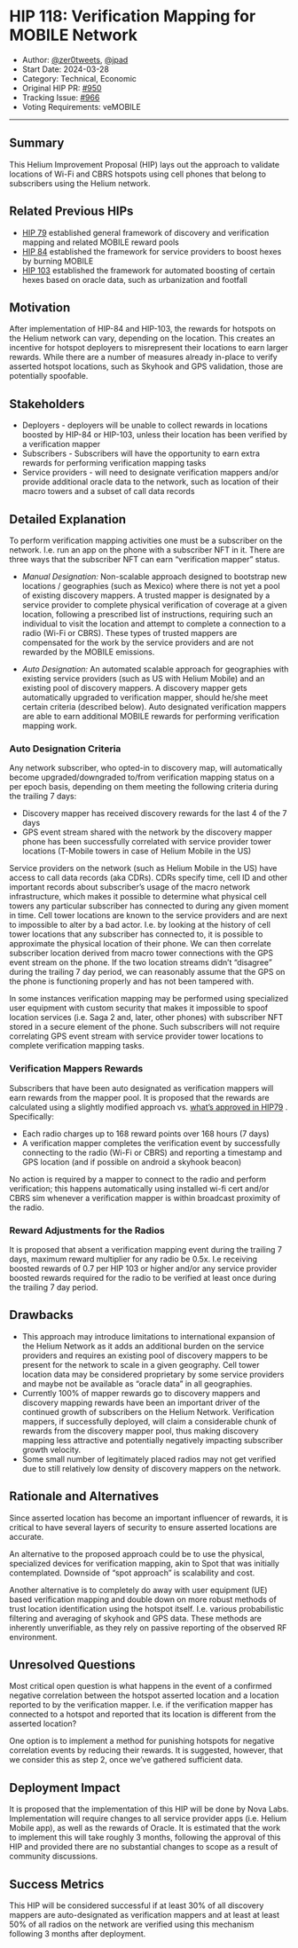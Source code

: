 # HIP 118: Verification Mapping for MOBILE Network

- Author: [@zer0tweets](https://github.com/zer0tweets), [@jpad](https://github.com/jpad)
- Start Date: 2024-03-28
- Category: Technical, Economic
- Original HIP PR: [#950](https://github.com/helium/HIP/pull/950)
- Tracking Issue: [#966](https://github.com/helium/HIP/issues/966)
- Voting Requirements: veMOBILE

---

## Summary

This Helium Improvement Proposal (HIP) lays out the approach to validate locations of Wi-Fi and CBRS hotspots using cell phones that belong to subscribers using the Helium network.

## Related Previous HIPs  

* [HIP 79](https://github.com/helium/HIP/blob/main/0079-mobile-poc-mappers-rewards.md) established general framework of discovery and verification mapping and related MOBILE reward pools
* [HIP 84](https://github.com/helium/HIP/blob/main/0084-service-provider-hex-boosting.md) established the framework for service providers to boost hexes by burning MOBILE
* [HIP 103](https://github.com/helium/HIP/blob/main/0103-oracle-hex-boosting.md) established the framework for automated boosting of certain hexes based on oracle data, such as urbanization and footfall

## Motivation

After implementation of HIP-84 and HIP-103, the rewards for hotspots on the Helium network can vary, depending on the location. This creates an incentive for hotspot deployers to misrepresent their locations to earn larger rewards. While there are a number of measures already in-place to verify asserted hotspot locations, such as Skyhook and GPS validation, those are potentially spoofable.

## Stakeholders
  
-   Deployers - deployers will be unable to collect rewards in locations boosted by HIP-84 or HIP-103, unless their location has been verified by a verification mapper
-   Subscribers - Subscribers will have the opportunity to earn extra rewards for performing verification mapping tasks
-   Service providers - will need to designate verification mappers and/or provide additional oracle data to the network, such as location of their macro towers and a subset of call data records
   
## Detailed Explanation

To perform verification mapping activities one must be a subscriber on the network. I.e. run an app on the phone with a subscriber NFT in it. There are three ways that the subscriber NFT can earn “verification mapper” status.

-   *Manual Designation:* Non-scalable approach designed to bootstrap new locations / geographies (such as Mexico) where there is not yet a pool of existing discovery mappers. A trusted mapper is designated by a service provider to complete physical verification of coverage at a given location, following a prescribed list of instructions, requiring such an individual to visit the location and attempt to complete a connection to a radio (Wi-Fi or CBRS). These types of trusted mappers are compensated for the work by the service providers and are not rewarded by the MOBILE emissions.
    
-   *Auto Designation:* An automated scalable approach for geographies with existing service providers (such as US with Helium Mobile) and an existing pool of discovery mappers. A discovery mapper gets automatically upgraded to verification mapper, should he/she meet certain criteria (described below). Auto designated verification mappers are able to earn additional MOBILE rewards for performing verification mapping work.
  
### Auto Designation Criteria

Any network subscriber, who opted-in to discovery map, will automatically become upgraded/downgraded to/from verification mapping status on a per epoch basis, depending on them meeting the following criteria during the trailing 7 days:  

-   Discovery mapper has received discovery rewards for the last 4 of the 7 days
-   GPS event stream shared with the network by the discovery mapper phone has been successfully correlated with service provider tower locations (T-Mobile towers in case of Helium Mobile in the US)

Service providers on the network (such as Helium Mobile in the US) have access to call data records (aka CDRs). CDRs specify time, cell ID and other important records about subscriber’s usage of the macro network infrastructure, which makes it possible to determine what physical cell towers any particular subscriber has connected to during any given moment in time. Cell tower locations are known to the service providers and are next to impossible to alter by a bad actor. I.e. by looking at the history of cell tower locations that any subscriber has connected to, it is possible to approximate the physical location of their phone. We can then correlate subscriber location derived from macro tower connections with the GPS event stream on the phone. If the two location streams didn’t “disagree” during the trailing 7 day period, we can reasonably assume that the GPS on the phone is functioning properly and has not been tampered with.

In some instances verification mapping may be performed using specialized user equipment with custom security that makes it impossible to spoof location services (i.e. Saga 2 and, later, other phones) with subscriber NFT stored in a secure element of the phone. Such subscribers will not require correlating GPS event stream with service provider tower locations to complete verification mapping tasks. 

### Verification Mappers Rewards

Subscribers that have been auto designated as verification mappers will earn rewards from the mapper pool. It is proposed that the rewards are calculated using a slightly modified approach vs. [what’s approved in HIP79](https://github.com/helium/HIP/blob/main/0079-mobile-poc-mappers-rewards.md#verification-mapping-rewards) . Specifically:

-   Each radio charges up to 168 reward points over 168 hours (7 days)  
-   A verification mapper completes the verification event by successfully connecting to the radio (Wi-Fi or CBRS) and reporting a timestamp and GPS location (and if possible on android a skyhook beacon)
    

No action is required by a mapper to connect to the radio and perform verification; this happens automatically using installed wi-fi cert and/or CBRS sim whenever a verification mapper is within broadcast proximity of the radio.


### Reward Adjustments for the Radios

It is proposed that absent a verification mapping event during the trailing 7 days, maximum reward multiplier for any radio be 0.5x. I.e receiving boosted rewards of 0.7 per HIP 103 or higher and/or any service provider boosted rewards required for the radio to be verified at least once during the trailing 7 day period.  
  

## Drawbacks

-   This approach may introduce limitations to international expansion of the Helium Network as it adds an additional burden on the service providers and requires an existing pool of discovery mappers to be present for the network to scale in a given geography. Cell tower location data may be considered proprietary by some service providers and maybe not be available as “oracle data” in all geographies.    
-   Currently 100% of mapper rewards go to discovery mappers and discovery mapping rewards have been an important driver of the continued growth of subscribers on the Helium Network. Verification mappers, if successfully deployed, will claim a considerable chunk of rewards from the discovery mapper pool, thus making discovery mapping less attractive and potentially negatively impacting subscriber growth velocity.   
-   Some small number of legitimately placed radios may not get verified due to still relatively low density of discovery mappers on the network.
    

## Rationale and Alternatives

 Since asserted location has become an important influencer of rewards, it is critical to have several layers of security to ensure asserted locations are accurate.

An alternative to the proposed approach could be to use the physical, specialized devices for verification mapping, akin to Spot that was initially contemplated. Downside of “spot approach” is scalability and cost.

Another alternative is to completely do away with user equipment (UE) based verification mapping and double down on more robust methods of trust location identification using the hotspot itself. I.e. various probabilistic filtering and averaging of skyhook and GPS data. These methods are inherently unverifiable, as they rely on passive reporting of the observed RF environment.

  ## Unresolved Questions
  
Most critical open question is what happens in the event of a confirmed negative correlation between the hotspot asserted location and a location reported to by the verification mapper. I.e. if the verification mapper has connected to a hotspot and reported that its location is different from the asserted location?

One option is to implement a method for punishing hotspots for negative correlation events by reducing their rewards. It is suggested, however, that we consider this as step 2, once we’ve gathered sufficient data.

## Deployment Impact

It is proposed that the implementation of this HIP will be done by Nova Labs. Implementation will require changes to all service provider apps (i.e. Helium Mobile app), as well as the rewards of Oracle. It is estimated that the work to implement this will take roughly 3 months, following the approval of this HIP and provided there are no substantial changes to scope as a result of community discussions.

## Success Metrics

This HIP will be considered successful if at least 30% of all discovery mappers are auto-designated as verification mappers and at least at least 50% of all radios on the network are verified using this mechanism following 3 months after deployment.
